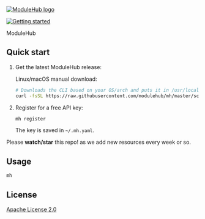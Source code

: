 [![ModuleHub logo](.github/assets/logo.svg)](https://www.modulehub.io)

<!-- <a href="https://www.modulehub.io/community-chat"><img alt="Community Slack channel" src="https://img.shields.io/badge/chat-Slack-%234a154b"/></a>
<a href="https://github.com/modulehub/modulehub/actions?query=workflow%3AGo+branch%3Amaster"><img alt="Build Status" src="https://img.shields.io/github/workflow/status/modulehub/modulehub/Go/master"/></a>
<a href="https://hub.docker.com/r/modulehub/modulehub/tags"><img alt="Docker Image" src="https://img.shields.io/docker/cloud/build/modulehub/modulehub"/></a>
<a href="https://twitter.com/intent/tweet?text=Get%20cost%20estimates%20for%20cloud%20infrastructure%20in%20pull%20requests!&url=https://www.modulehub.io&hashtags=cloud,cost,aws,IaC,terraform"><img alt="Tweet" src="https://img.shields.io/twitter/url/http/shields.io.svg?style=social"/></a> -->

<a href="https://www.modulehub.io/docs/"><img alt="Getting started" src="https://img.shields.io/badge/get%20started-blue?style=for-the-badge&logo=read-the-docs&label=docs"/></a> 

ModuleHub

## Quick start

1. Get the latest ModuleHub release:

    Linux/macOS manual download:
    ```sh
    # Downloads the CLI based on your OS/arch and puts it in /usr/local/bin
    curl -fsSL https://raw.githubusercontent.com/modulehub/mh/master/scripts/install.sh | sh
    ```

    <!-- Docker and Windows users see [here](https://www.modulehub.io/docs/#quick-start). -->

2.	Register for a free API key:
    ```sh
    mh register
    ```

    The key is saved in `~/.mh.yaml`.

Please **watch/star** this repo! as we add new resources every week or so.

## Usage
```sh
mh
```
## License

[Apache License 2.0](https://choosealicense.com/licenses/apache-2.0/)